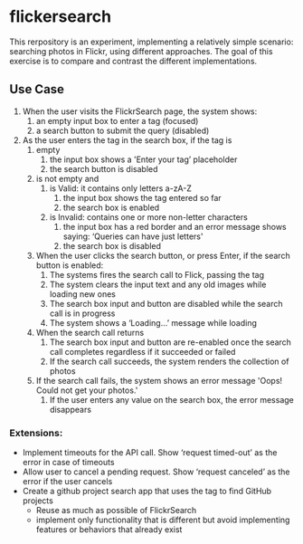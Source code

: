 # flickersearch

This rerpository is an experiment, implementing a relatively simple scenario: searching photos in Flickr, using different approaches. 
The goal of this exercise is to compare and contrast the different implementations.


## Use Case

1. When the user visits the FlickrSearch page, the system shows:
   1. an empty input box to enter a tag (focused)
   2. a search button to submit the query (disabled)
2. As the user enters the tag in the search box, if the tag is
   1. empty 
       1. the input box shows a 'Enter your tag’ placeholder
	   2. the search button is disabled
   2. is not empty and
      1. is Valid: it contains only letters a-zA-Z
         1. the input box shows the tag entered so far
         2. the search box is enabled
      2. is Invalid: contains one or more non-letter characters
	     1. the input box has a red border and an error message shows saying: ‘Queries can have just letters'
	     2.	the search box is disabled
	3. When the user clicks the search button, or press Enter, if the search button is enabled:
	   1. The systems fires the search call to Flick, passing the tag
	   2. The system clears the input text and any old images while loading new ones
	   3. The search box input and button are disabled while the search call is in progress
	   4. The system shows a ‘Loading…’ message while loading
	4. When the search call returns
	   1. The search box input and button are re-enabled once the search call completes regardless if it succeeded or failed
	   2. If the search call succeeds, the system renders the collection of photos 
	5. If the search call fails, the system shows an error message 'Oops! Could not get your photos.'
	   1. If the user enters any value on the search box, the error message disappears

### Extensions:
* Implement timeouts for the API call. Show ‘request timed-out’ as the error in case of timeouts
* Allow user to cancel a pending request. Show ‘request canceled’ as the error if the user cancels
* Create a github project search app that uses the tag to find GitHub projects
  - Reuse as much as possible of FlickrSearch
  - implement only functionality that is different but avoid implementing features or behaviors that already exist

